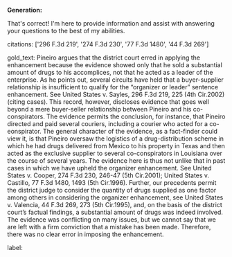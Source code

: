 **Generation:**

 That's correct! I'm here to provide information and assist with answering your questions to the best of my abilities. 

citations: ['296 F.3d 219', '274 F.3d 230', '77 F.3d 1480', '44 F.3d 269']

gold_text: Pineiro argues that the district court erred in applying the enhancement because the evidence showed only that he sold a substantial amount of drugs to his accomplices, not that he acted as a leader of the enterprise. As he points out, several circuits have held that a buyer-supplier relationship is insufficient to qualify for the “organizer or leader” sentence enhancement. See United States v. Sayles, 296 F.3d 219, 225 (4th Cir.2002) (citing cases). This record, however, discloses evidence that goes well beyond a mere buyer-seller relationship between Pineiro and his co-conspirators. The evidence permits the conclusion, for instance, that Pineiro directed and paid several couriers, including a courier who acted for a co-eonspirator. The general character of the evidence, as a fact-finder could view it, is that Pineiro oversaw the logistics of a drug-distribution scheme in which he had drugs delivered from Mexico to his property in Texas and then acted as the exclusive supplier to several co-conspirators in Louisiana over the course of several years. The evidence here is thus not unlike that in past cases in which we have upheld the organizer enhancement. See United States v. Cooper, 274 F.3d 230, 246-47 (5th Cir.2001); United States v. Castillo, 77 F.3d 1480, 1493 (5th Cir.1996). Further, our precedents permit the district judge to consider the quantity of drugs supplied as one factor among others in considering the organizer enhancement, see United States v. Valencia, 44 F.3d 269, 273 (5th Cir.1995), and, on the basis of the district court’s factual findings, a substantial amount of drugs was indeed involved. The evidence was conflicting on many issues, but we cannot say that we are left with a firm conviction that a mistake has been made. Therefore, there was no clear error in imposing the enhancement.

label: 